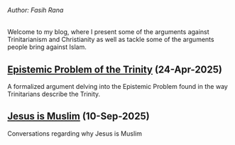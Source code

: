 ###### Author: Fasih Rana
Welcome to my blog, where I present some of the arguments against Trinitarianism and Christianity as well as tackle some of the arguments people bring against Islam.

## [Epistemic Problem of the Trinity](/epistemic_problem) (24-Apr-2025)
A formalized argument delving into the Epistemic Problem found in the way Trinitarians describe the Trinity.

## [Jesus is Muslim](/jesus_is_muslim) (10-Sep-2025)
Conversations regarding why Jesus is Muslim
